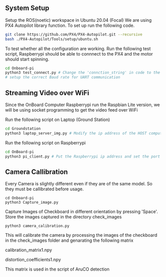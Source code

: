 
## System Setup

Setup the ROS(noetic) workspace in Ubuntu 20.04 (Focal)
We are using PX4 Autopilot library function. To set up run the following code.

```bash
git clone https://github.com/PX4/PX4-Autopilot.git --recursive
bash ./PX4-Autopilot/Tools/setup/ubuntu.sh
```
To test whether all the configuration are working. Run the following test script,
Raspberrypi should be able to connnect to the PX4 and the motor should start spinning.

```bash
cd Onboard-pi
python3 test_connect.py # Change the 'connction_string' in code to the connected USB port
# setup the correct Baud rate for UART communication
```




## Streaming Video over WiFi

Since the OnBoard Computer Raspberrypi run the Raspbian Lite version, we will be 
using socket programming to get the video feed over WiFi

Run the following script on Laptop (Ground  Station)

```bash
cd Groundstation
python3 laptop_server_img.py # Modify the ip address of the HOST computer
```
Run the following script on Raspberrypi

```bash
cd OnBoard-pi
python3 pi_client.py # Put the Raspberrypi ip address and set the port numbetr same as host
```


    
## Camera Callibration
Every Camera is slightly different even if they are of the same model. So they must be callibrated before usage.
```python3
cd Onboard-pi
python3 Capture_image.py
```
Capture Images of Checkboard in different orientation by pressing 'Space'. Store the images captured in the directory check_images

```python3
python3 camera_calibration.py
```
This will calibrate the camera by processing the images of the checkboard in the check_images folder and genarating the following matrix

calibration_matrix1.npy 

distortion_coefficients1.npy

This matrix is used in the script of AruCO detection

